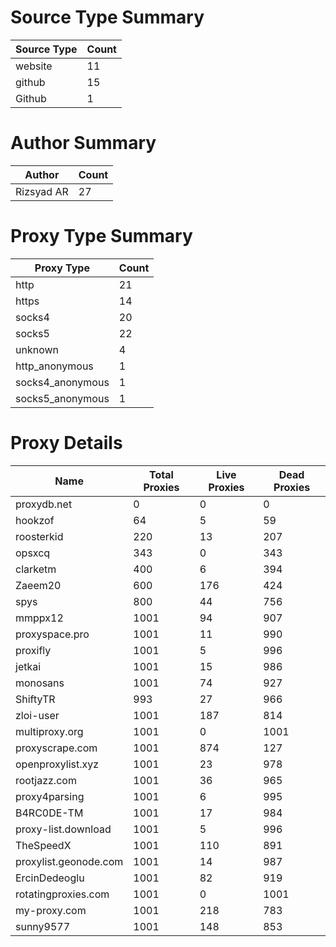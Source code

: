 # Source Type Summary

| Source Type | Count |
|-------------|-------|
| website | 11 |
| github | 15 |
| Github | 1 |


# Author Summary

| Author | Count |
|--------|-------|
| Rizsyad AR | 27 |


# Proxy Type Summary

| Proxy Type | Count |
|------------|-------|
| http | 21 |
| https | 14 |
| socks4 | 20 |
| socks5 | 22 |
| unknown | 4 |
| http_anonymous | 1 |
| socks4_anonymous | 1 |
| socks5_anonymous | 1 |


# Proxy Details

| Name | Total Proxies | Live Proxies | Dead Proxies |
|------|---------------|--------------|---------------|
| proxydb.net | 0 | 0 | 0 |
| hookzof | 64 | 5 | 59 |
| roosterkid | 220 | 13 | 207 |
| opsxcq | 343 | 0 | 343 |
| clarketm | 400 | 6 | 394 |
| Zaeem20 | 600 | 176 | 424 |
| spys | 800 | 44 | 756 |
| mmppx12 | 1001 | 94 | 907 |
| proxyspace.pro | 1001 | 11 | 990 |
| proxifly | 1001 | 5 | 996 |
| jetkai | 1001 | 15 | 986 |
| monosans | 1001 | 74 | 927 |
| ShiftyTR | 993 | 27 | 966 |
| zloi-user | 1001 | 187 | 814 |
| multiproxy.org | 1001 | 0 | 1001 |
| proxyscrape.com | 1001 | 874 | 127 |
| openproxylist.xyz | 1001 | 23 | 978 |
| rootjazz.com | 1001 | 36 | 965 |
| proxy4parsing | 1001 | 6 | 995 |
| B4RC0DE-TM | 1001 | 17 | 984 |
| proxy-list.download | 1001 | 5 | 996 |
| TheSpeedX | 1001 | 110 | 891 |
| proxylist.geonode.com | 1001 | 14 | 987 |
| ErcinDedeoglu | 1001 | 82 | 919 |
| rotatingproxies.com | 1001 | 0 | 1001 |
| my-proxy.com | 1001 | 218 | 783 |
| sunny9577 | 1001 | 148 | 853 |
